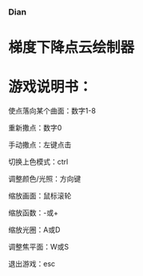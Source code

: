 ### Dian

# 梯度下降点云绘制器 

# 游戏说明书：
使点落向某个曲面：数字1-8

重新撒点：数字0

手动撒点：左键点击

切换上色模式：ctrl

调整颜色/光照：方向键

缩放画面：鼠标滚轮

缩放函数：-或+

缩放光圈：A或D

调整焦平面：W或S

退出游戏：esc
